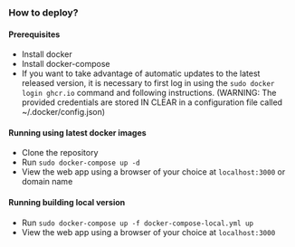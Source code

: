 ### How to deploy? ###
#### Prerequisites ####
* Install docker
* Install docker-compose
* If you want to take advantage of automatic updates to the latest released version, it is necessary to first log in using the `sudo docker login ghcr.io` command and following instructions. (WARNING: The provided credentials are stored IN CLEAR in a configuration file called ~/.docker/config.json)
#### Running using latest docker images ####
* Clone the repository
* Run `sudo docker-compose up -d`
* View the web app using a browser of your choice at `localhost:3000` or domain name
#### Running building local version ####
* Run `sudo docker-compose up -f docker-compose-local.yml up`
* View the web app using a browser of your choice at `localhost:3000`
